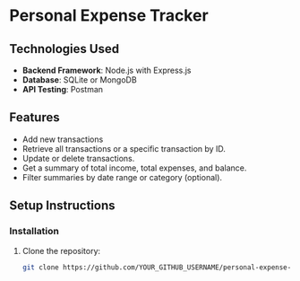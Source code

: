 # Personal Expense Tracker

## Technologies Used
- **Backend Framework**: Node.js with Express.js
- **Database**: SQLite or MongoDB
- **API Testing**: Postman

## Features
- Add new transactions
- Retrieve all transactions or a specific transaction by ID.
- Update or delete transactions.
- Get a summary of total income, total expenses, and balance.
- Filter summaries by date range or category (optional).

## Setup Instructions

### Installation
1. Clone the repository:
   ```bash
   git clone https://github.com/YOUR_GITHUB_USERNAME/personal-expense-tracker.git
